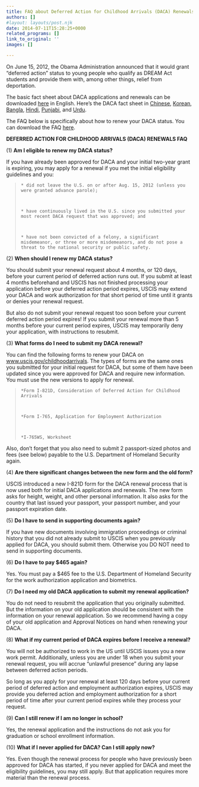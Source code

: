 ```yaml
---
title: FAQ about Deferred Action for Childhood Arrivals (DACA) Renewals
authors: []
#layout: layouts/post.njk
date: 2014-07-11T15:28:25+0000
related_programs: []
link_to_original: ''
images: []

---
```

On June 15, 2012, the Obama Administration announced that it would grant “deferred action” status to young people who qualify as DREAM Act students and provide them with, among other things, relief from deportation. 

The basic fact sheet about DACA applications and renewals can be downloaded [here][1] in English. Here’s the DACA fact sheet in [Chinese][2], [Korean][3], [Bangla][4], [Hindi][5], [Punjabi][6], and [Urdu][7].

The FAQ below is specifically about how to renew your DACA status. You can download the FAQ [here][8]. 

  **DEFERRED ACTION FOR CHILDHOOD ARRIVALS (DACA) RENEWALS FAQ**

(1) **Am I eligible to renew my DACA status?**

If you have already been approved for DACA and your initial two-year grant is expiring, you may apply for a renewal if you met the initial eligibility guidelines and you: 

<blockquote>
  
    * did not leave the U.S. on or after Aug. 15, 2012 (unless you were granted advance parole);
  
  
  
    * have continuously lived in the U.S. since you submitted your most recent DACA request that was approved; and 
  
  
  
    * have not been convicted of a felony, a significant misdemeanor, or three or more misdemeanors, and do not pose a threat to the national security or public safety.
  
</blockquote>

(2) **When should I renew my DACA status?** 

You should submit your renewal request about 4 months, or 120 days, before your current period of deferred action runs out. If you submit at least 4 months beforehand and USCIS has not finished processing your application before your deferred action period expires, USCIS may extend your DACA and work authorization for that short period of time until it grants or denies your renewal request. 

But also do not submit your renewal request too soon before your current deferred action period expires! If you submit your renewal more than 5 months before your current period expires, USCIS may temporarily deny your application, with instructions to resubmit. 

(3) **What forms do I need to submit my DACA renewal?**

You can find the following forms to renew your DACA on www.uscis.gov/childhoodarrivals. The types of forms are the same ones you submitted for your initial request for DACA, but some of them have been updated since you were approved for DACA and require new information. You must use the new versions to apply for renewal. 

<blockquote>
  
    *Form I-821D, Consideration of Deferred Action for Childhood Arrivals 
  
  
  
    *Form I-765, Application for Employment Authorization 
  
  
  
    *I-765WS, Worksheet
  
</blockquote>

Also, don’t forget that you also need to submit 2 passport-sized photos and fees (see below) payable to the U.S. Department of Homeland Security again. 

(4) **Are there significant changes between the new form and the old form?** 

USCIS introduced a new I-821D form for the DACA renewal process that is now used both for initial DACA applications and renewals. The new form asks for height, weight, and other personal information. It also asks for the country that last issued your passport, your passport number, and your passport expiration date. 

(5) **Do I have to send in supporting documents again?** 

If you have new documents involving immigration proceedings or criminal history that you did not already submit to USCIS when you previously applied for DACA, you should submit them. Otherwise you DO NOT need to send in supporting documents.

(6) **Do I have to pay $465 again?** 

Yes. You must pay a $465 fee to the U.S. Department of Homeland Security for the work authorization application and biometrics. 

(7) **Do I need my old DACA application to submit my renewal application?** 

You do not need to resubmit the application that you originally submitted. But the information on your old application should be consistent with the information on your renewal application. So we recommend having a copy of your old application and Approval Notices on hand when renewing your DACA.

(8) **What if my current period of DACA expires before I receive a renewal?** 

You will not be authorized to work in the US until USCIS issues you a new work permit. Additionally, unless you are under 18 when you submit your renewal request, you will accrue “unlawful presence” during any lapse between deferred action periods. 

So long as you apply for your renewal at least 120 days before your current period of deferred action and employment authorization expires, USCIS may provide you deferred action and employment authorization for a short period of time after your current period expires while they process your request.

(9) **Can I still renew if I am no longer in school?**

Yes, the renewal application and the instructions do not ask you for graduation or school enrollment information. 

(10) **What if I never applied for DACA? Can I still apply now?** 

Yes. Even though the renewal process for people who have previously been approved for DACA has started, if you never applied for DACA and meet the eligibility guidelines, you may still apply. But that application requires more material than the renewal process.

[1]: /uploads/pdf/FINAL%208-2014%20Daca%20Fact%20Sheet%20English.pdf

[2]: /uploads/pdf/DACA%20Fact%20Sheet%20Chinese.pdf

[3]: /uploads/pdf/DACA%20Fact%20Sheet%20Korean.pdf

[4]: /uploads/pdf/Bangla%20-%20DACA%20Fact%20Sheet%202014.pdf

[5]: /uploads/pdf/Hindi%20-%20DACA%20Fact%20Sheet%202014.pdf

[6]: /uploads/pdf/DACA%20Fact%20Sheet%20Punjabi%202014.pdf

[7]: /uploads/pdf/DACA%20Fact%20Sheet%20Urdu%202014.pdf

[8]: /uploads/pdf/DACA%20renewal%20FAQ%2007.02.2014.pdf